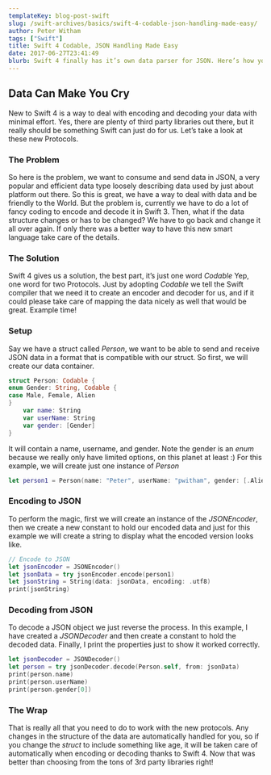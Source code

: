 ```yaml
---
templateKey: blog-post-swift
slug: /swift-archives/basics/swift-4-codable-json-handling-made-easy/
author: Peter Witham
tags: ["Swift"]
title: Swift 4 Codable, JSON Handling Made Easy
date: 2017-06-27T23:41:49
blurb: Swift 4 finally has it’s own data parser for JSON. Here’s how you use it with a simple example.
---
```


## Data Can Make You Cry

New to Swift 4 is a way to deal with encoding and decoding your data with minimal effort. Yes, there are plenty of third party libraries out there, but it really should be something Swift can just do for us. Let’s take a look at these new Protocols.

### The Problem

So here is the problem, we want to consume and send data in JSON, a very popular and efficient data type loosely describing data used by just about platform out there. So this is great, we have a way to deal with data and be friendly to the World. But the problem is, currently we have to do a lot of fancy coding to encode and decode it in Swift 3. Then, what if the data structure changes or has to be changed? We have to go back and change it all over again. If only there was a better way to have this new smart language take care of the details.

### The Solution

Swift 4 gives us a solution, the best part, it’s just one word _Codable_ Yep, one word for two Protocols. Just by adopting _Codable_ we tell the Swift compiler that we need it to create an encoder and decoder for us, and if it could please take care of mapping the data nicely as well that would be great. Example time!

### Setup

Say we have a struct called _Person_, we want to be able to send and receive JSON data in a format that is compatible with our struct. So first, we will create our data container.

``` swift
struct Person: Codable {
enum Gender: String, Codable {
case Male, Female, Alien
}
    var name: String
    var userName: String
    var gender: [Gender]
}
```

It will contain a name, username, and gender. Note the gender is an _enum_ because we really only have limited options, on this planet at least :) For this example, we will create just one instance of _Person_

``` swift
let person1 = Person(name: "Peter", userName: "pwitham", gender: [.Alien])
```

### Encoding to JSON

To perform the magic, first we will create an instance of the _JSONEncoder_, then we create a new constant to hold our encoded data and just for this example we will create a string to display what the encoded version looks like.

``` swift
// Encode to JSON
let jsonEncoder = JSONEncoder()
let jsonData = try jsonEncoder.encode(person1)
let jsonString = String(data: jsonData, encoding: .utf8)
print(jsonString)
```

### Decoding from JSON

To decode a JSON object we just reverse the process. In this example, I have created a _JSONDecoder_ and then create a constant to hold the decoded data. Finally, I print the properties just to show it worked correctly.

``` swift
let jsonDecoder = JSONDecoder()
let person = try jsonDecoder.decode(Person.self, from: jsonData)
print(person.name)
print(person.userName)
print(person.gender[0])
```

### The Wrap

That is really all that you need to do to work with the new protocols. Any changes in the structure of the data are automatically handled for you, so if you change the _struct_ to include something like age, it will be taken care of automatically when encoding or decoding thanks to Swift 4. Now that was better than choosing from the tons of 3rd party libraries right!
